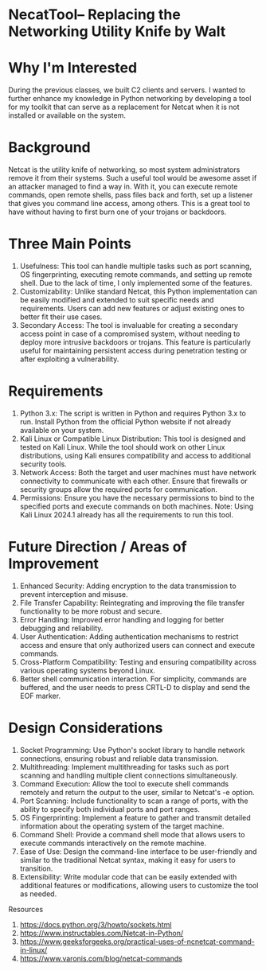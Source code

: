 # NecatTool– Replacing the Networking Utility Knife by Walt
# Why I'm Interested
   During the previous classes, we built C2 clients and servers. I wanted to further enhance my knowledge in Python networking by developing a tool for my toolkit that can serve as a replacement for Netcat when it is not installed or available on the system.

# Background
Netcat is the utility knife of networking, so most system administrators remove it from their systems. Such a useful tool would be awesome asset if an attacker managed to find a way in. With it, you can execute remote commands, open remote shells, pass files back and forth, set up a listener that gives you command line access, among others. This is a great tool to have without having to first burn one of your trojans or backdoors. 
# Three Main Points
   1.	Usefulness: This tool can handle multiple tasks such as port scanning, OS fingerprinting, executing remote commands, and setting up remote shell. Due to the lack of time, I only          implemented some of the features.
   2.	Customizability: Unlike standard Netcat, this Python implementation can be easily modified and extended to suit specific needs and requirements. Users can add new features or adjust      existing ones to better fit their use cases.
   3.	Secondary Access: The tool is invaluable for creating a secondary access point in case of a compromised system, without needing to deploy more intrusive backdoors or trojans. This         feature is particularly useful for maintaining persistent access during penetration testing or after exploiting a vulnerability.
# Requirements
   1.	Python 3.x: The script is written in Python and requires Python 3.x to run. Install Python from the official Python website if not already available on your system.
   2.	Kali Linux or Compatible Linux Distribution: This tool is designed and tested on Kali Linux. While the tool should work on other Linux distributions, using Kali ensures compatibility    and access to additional security tools.
   3.	Network Access: Both the target and user machines must have network connectivity to communicate with each other. Ensure that firewalls or security groups allow the required ports for    communication.
   4.	Permissions: Ensure you have the necessary permissions to bind to the specified ports and execute commands on both machines.
   Note: Using Kali Linux 2024.1 already has all the requirements to run this tool.
# Future Direction / Areas of Improvement
   1.	Enhanced Security: Adding encryption to the data transmission to prevent interception and misuse.
   2.	File Transfer Capability: Reintegrating and improving the file transfer functionality to be more robust and secure.
   3.	Error Handling: Improved error handling and logging for better debugging and reliability.
   4.	User Authentication: Adding authentication mechanisms to restrict access and ensure that only authorized users can connect and execute commands.
   5.	Cross-Platform Compatibility: Testing and ensuring compatibility across various operating systems beyond Linux.
   6.	Better shell communication interaction. For simplicity, commands are buffered, and the user needs to press CRTL-D to display and send the EOF marker.

# Design Considerations
1. Socket Programming: Use Python's socket library to handle network connections, ensuring robust and reliable data transmission.
2. Multithreading: Implement multithreading for tasks such as port scanning and handling multiple client connections simultaneously.
3. Command Execution: Allow the tool to execute shell commands remotely and return the output to the user, similar to Netcat's -e option.
4. Port Scanning: Include functionality to scan a range of ports, with the ability to specify both individual ports and port ranges.
5. OS Fingerprinting: Implement a feature to gather and transmit detailed information about the operating system of the target machine.
6. Command Shell: Provide a command shell mode that allows users to execute commands interactively on the remote machine.
7. Ease of Use: Design the command-line interface to be user-friendly and similar to the traditional Netcat syntax, making it easy for users to transition.
8. Extensibility: Write modular code that can be easily extended with additional features or modifications, allowing users to customize the tool as needed.

Resources
1. https://docs.python.org/3/howto/sockets.html
2. https://www.instructables.com/Netcat-in-Python/
3. https://www.geeksforgeeks.org/practical-uses-of-ncnetcat-command-in-linux/
4. https://www.varonis.com/blog/netcat-commands
